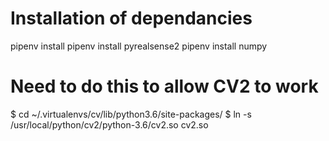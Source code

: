 # Installation of dependancies
pipenv install
pipenv install pyrealsense2
pipenv install numpy
# Need to do this to allow CV2 to work 
$ cd ~/.virtualenvs/cv/lib/python3.6/site-packages/
$ ln -s /usr/local/python/cv2/python-3.6/cv2.so cv2.so